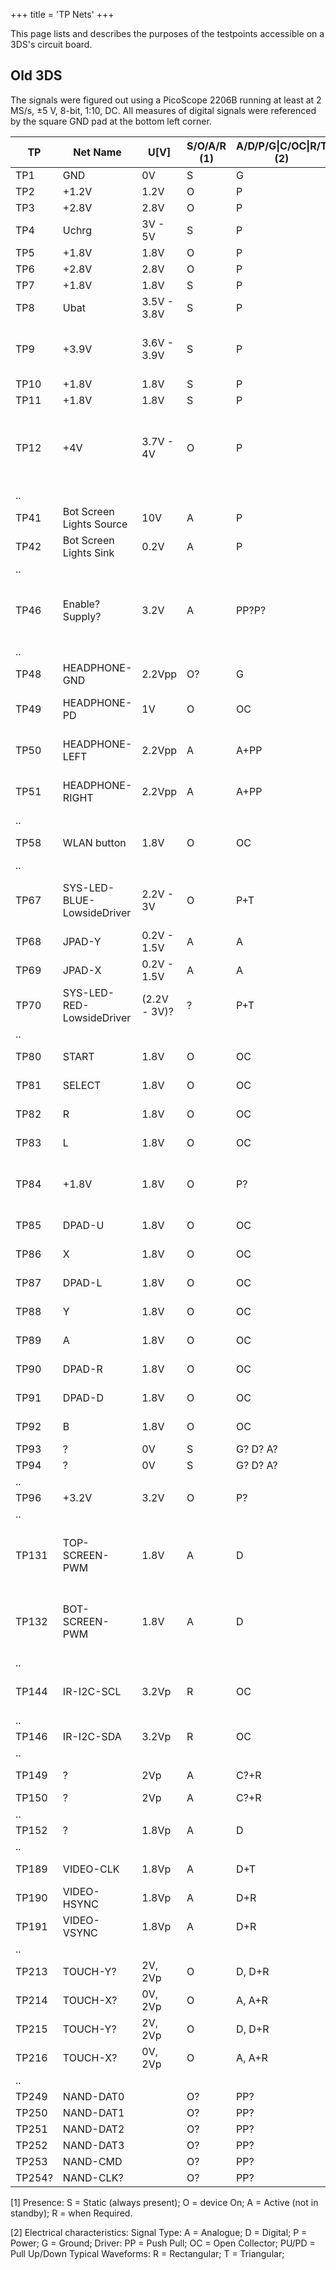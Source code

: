 +++
title = 'TP Nets'
+++

This page lists and describes the purposes of the testpoints accessible
on a 3DS's circuit board.

## Old 3DS

The signals were figured out using a PicoScope 2206B running at least at
2 MS/s, ±5 V, 8-bit, 1:10, DC. All measures of digital signals were
referenced by the square GND pad at the bottom left corner.

| TP     | Net Name                   | U\[V\]       | S/O/A/R (1) | A/D/P/G\|C/OC\|R/T (2) | Domain       | f\[Hz\]    | Description                                       |
|--------|----------------------------|--------------|-------------|------------------------|--------------|------------|---------------------------------------------------|
| TP1    | GND                        | 0V           | S           | G                      | Charger      | \-         |                                                   |
| TP2    | +1.2V                      | 1.2V         | O           | P                      | ?            | \-         |                                                   |
| TP3    | +2.8V                      | 2.8V         | O           | P                      | ?            | \-         |                                                   |
| TP4    | Uchrg                      | 3V - 5V      | S           | P                      | Charger Port | \-         |                                                   |
| TP5    | +1.8V                      | 1.8V         | O           | P                      | ?            | \-         |                                                   |
| TP6    | +2.8V                      | 2.8V         | O           | P                      | ?            | \-         |                                                   |
| TP7    | +1.8V                      | 1.8V         | S           | P                      | ?            | \-         |                                                   |
| TP8    | Ubat                       | 3.5V - 3.8V  | S           | P                      | Battery      | \-         |                                                   |
| TP9    | +3.9V                      | 3.6V - 3.9V  | S           | P                      | ?            | \-         | 3.9V when off, around 3.6V when active            |
| TP10   | +1.8V                      | 1.8V         | S           | P                      | ?            | \-         |                                                   |
| TP11   | +1.8V                      | 1.8V         | S           | P                      | ?            | \-         |                                                   |
| TP12   | +4V                        | 3.7V - 4V    | O           | P                      | ?            | \-         | 4V during standby, around 3.75V when active       |
| ..     |                            |              |             |                        |              |            |                                                   |
| TP41   | Bot Screen Lights Source   | 10V          | A           | P                      | ?            | \-         |                                                   |
| TP42   | Bot Screen Lights Sink     | 0.2V         | A           | P                      | ?            | \-         |                                                   |
| ..     |                            |              |             |                        |              |            |                                                   |
| TP46   | Enable? Supply?            | 3.2V         | A           | PP?P?                  | ?            | \-         | High when displays are active but low during boot |
| ..     |                            |              |             |                        |              |            |                                                   |
| TP48   | HEADPHONE-GND              | 2.2Vpp       | O?          | G                      | headphone    | ~ 33kHz    | Headphone ground                                  |
| TP49   | HEADPHONE-PD               | 1V           | O           | OC                     | headphone    | \-         | headphone Plug Detection                          |
| TP50   | HEADPHONE-LEFT             | 2.2Vpp       | A           | A+PP                   | headphone    |            | referenced to TP48, AC                            |
| TP51   | HEADPHONE-RIGHT            | 2.2Vpp       | A           | A+PP                   | headphone    |            | referenced to TP48, AC                            |
| ..     |                            |              |             |                        |              |            |                                                   |
| TP58   | WLAN button                | 1.8V         | O           | OC                     | side buttons | \-         |                                                   |
| ..     |                            |              |             |                        |              |            |                                                   |
| TP67   | SYS-LED-BLUE-LowsideDriver | 2.2V - 3V    | O           | P+T                    | leds         | 0Hz, 2kHz  | Static when active, PWM when in standby           |
| TP68   | JPAD-Y                     | 0.2V - 1.5V  | A           | A                      | circle pad   | \-         | Voltage U \> D                                    |
| TP69   | JPAD-X                     | 0.2V - 1.5V  | A           | A                      | circle pad   | \-         | Voltage L \> R                                    |
| TP70   | SYS-LED-RED-LowsideDriver  | (2.2V - 3V)? | ?           | P+T                    | leds         | ?          |                                                   |
| ..     |                            |              |             |                        |              |            |                                                   |
| TP80   | START                      | 1.8V         | O           | OC                     | main buttons | \-         |                                                   |
| TP81   | SELECT                     | 1.8V         | O           | OC                     | main buttons | \-         |                                                   |
| TP82   | R                          | 1.8V         | O           | OC                     | main buttons | \-         |                                                   |
| TP83   | L                          | 1.8V         | O           | OC                     | main buttons | \-         |                                                   |
| TP84   | +1.8V                      | 1.8V         | O           | P?                     | ?            | \-         | perhaps voltage rail for buttons?                 |
| TP85   | DPAD-U                     | 1.8V         | O           | OC                     | main buttons | \-         |                                                   |
| TP86   | X                          | 1.8V         | O           | OC                     | main buttons | \-         |                                                   |
| TP87   | DPAD-L                     | 1.8V         | O           | OC                     | main buttons | \-         |                                                   |
| TP88   | Y                          | 1.8V         | O           | OC                     | main buttons | \-         |                                                   |
| TP89   | A                          | 1.8V         | O           | OC                     | main buttons | \-         |                                                   |
| TP90   | DPAD-R                     | 1.8V         | O           | OC                     | main buttons | \-         |                                                   |
| TP91   | DPAD-D                     | 1.8V         | O           | OC                     | main buttons | \-         |                                                   |
| TP92   | B                          | 1.8V         | O           | OC                     | main buttons | \-         |                                                   |
| TP93   | ?                          | 0V           | S           | G? D? A?               | ?            | \-         |                                                   |
| TP94   | ?                          | 0V           | S           | G? D? A?               | ?            | \-         |                                                   |
| ..     |                            |              |             |                        |              |            |                                                   |
| TP96   | +3.2V                      | 3.2V         | O           | P?                     | ?            | \-         |                                                   |
| ..     |                            |              |             |                        |              |            |                                                   |
| TP131  | TOP-SCREEN-PWM             | 1.8V         | A           | D                      | ?            | 1166.7kHz  | 2.7% (darkest) - 25% (brightest) dutycycle        |
| TP132  | BOT-SCREEN-PWM             | 1.8V         | A           | D                      | ?            | 1166.7kHz  | 5% (darkest) - 54% (brightest) dutycycle          |
| ..     |                            |              |             |                        |              |            |                                                   |
| TP144  | IR-I2C-SCL                 | 3.2Vp        | R           | OC                     | ir-i2c       | 390kHz     | Address: 9Ah (W), 9Bh (R)                         |
| ..     |                            |              |             |                        |              |            |                                                   |
| TP146  | IR-I2C-SDA                 | 3.2Vp        | R           | OC                     | ir-i2c       | 390kHz     |                                                   |
| ..     |                            |              |             |                        |              |            |                                                   |
| TP149  | ?                          | 2Vp          | A           | C?+R                   | ?            | 47.6kHz    | I2S word select?                                  |
| TP150  | ?                          | 2Vp          | A           | C?+R                   | ?            | 1.52MHz    | I2S clock?                                        |
| ..     |                            |              |             |                        |              |            |                                                   |
| TP152  | ?                          | 1.8Vp        | A           | D                      | ?            | 16.7MHz    | clock?                                            |
| ..     |                            |              |             |                        |              |            |                                                   |
| TP189  | VIDEO-CLK                  | 1.8Vp        | A           | D+T                    | video signal | 11.1MHz    | at home screen                                    |
| TP190  | VIDEO-HSYNC                | 1.8Vp        | A           | D+R                    | video signal | 24.77kHz   | at home screen                                    |
| TP191  | VIDEO-VSYNC                | 1.8Vp        | A           | D+R                    | video signal | 59.8Hz ~60 | at home screen                                    |
| ..     |                            |              |             |                        |              |            |                                                   |
| TP213  | TOUCH-Y?                   | 2V, 2Vp      | O           | D, D+R                 | touch        |            |                                                   |
| TP214  | TOUCH-X?                   | 0V, 2Vp      | O           | A, A+R                 | touch        |            |                                                   |
| TP215  | TOUCH-Y?                   | 2V, 2Vp      | O           | D, D+R                 | touch        |            |                                                   |
| TP216  | TOUCH-X?                   | 0V, 2Vp      | O           | A, A+R                 | touch        |            |                                                   |
| ..     |                            |              |             |                        |              |            |                                                   |
| TP249  | NAND-DAT0                  |              | O?          | PP?                    | nand         |            |                                                   |
| TP250  | NAND-DAT1                  |              | O?          | PP?                    | nand         |            |                                                   |
| TP251  | NAND-DAT2                  |              | O?          | PP?                    | nand         |            |                                                   |
| TP252  | NAND-DAT3                  |              | O?          | PP?                    | nand         |            |                                                   |
| TP253  | NAND-CMD                   |              | O?          | PP?                    | nand         |            |                                                   |
| TP254? | NAND-CLK?                  |              | O?          | PP?                    | nand         |            |                                                   |

\[1\] Presence: S = Static (always present); O = device On; A = Active
(not in standby); R = when Required.

\[2\] Electrical characteristics: Signal Type: A = Analogue; D =
Digital; P = Power; G = Ground; Driver: PP = Push Pull; OC = Open
Collector; PU/PD = Pull Up/Down Typical Waveforms: R = Rectangular; T =
Triangular;
